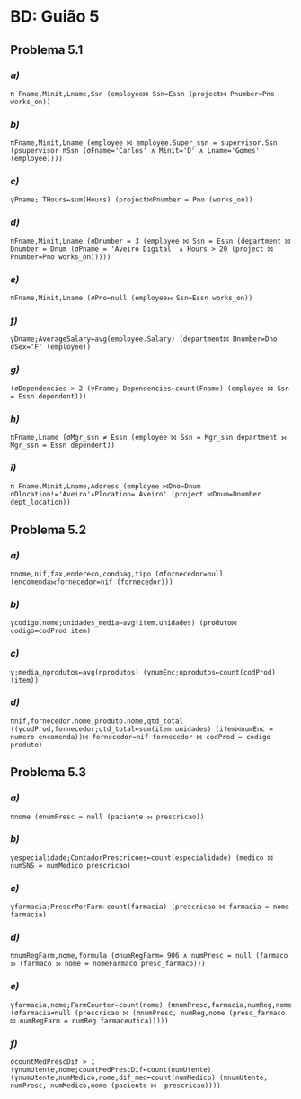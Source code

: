 # BD: Guião 5


## ​Problema 5.1
 
### *a)*

```
π Fname,Minit,Lname,Ssn (employee⨝ Ssn=Essn (project⨝ Pnumber=Pno works_on))
```


### *b)* 

```
πFname,Minit,Lname (employee ⨝ employee.Super_ssn = supervisor.Ssn (ρsupervisor πSsn (σFname='Carlos' ∧ Minit='D' ∧ Lname='Gomes' (employee))))
```


### *c)* 

```
γPname; THours←sum(Hours) (project⨝Pnumber = Pno (works_on))
```


### *d)* 

```
πFname,Minit,Lname (σDnumber = 3 (employee ⨝ Ssn = Essn (department ⨝ Dnumber = Dnum (σPname = 'Aveiro Digital' ∧ Hours > 20 (project ⨝ Pnumber=Pno works_on)))))
```


### *e)* 

```
πFname,Minit,Lname (σPno=null (employee⟕ Ssn=Essn works_on))
```


### *f)* 

```
γDname;AverageSalary←avg(employee.Salary) (department⨝ Dnumber=Dno σSex='F' (employee))
```


### *g)* 

```
(σDependencies > 2 (γFname; Dependencies←count(Fname) (employee ⨝ Ssn = Essn dependent)))
```


### *h)* 

```
πFname,Lname (σMgr_ssn ≠ Essn (employee ⨝ Ssn = Mgr_ssn department ⟕ Mgr_ssn = Essn dependent))
```


### *i)* 

```
π Fname,Minit,Lname,Address (employee ⨝Dno=Dnum σDlocation!='Aveiro'∧Plocation='Aveiro' (project ⨝Dnum=Dnumber dept_location))
```


## ​Problema 5.2

### *a)*

```
πnome,nif,fax,endereco,condpag,tipo (σfornecedor=null (encomenda⟗fornecedor=nif (fornecedor)))
```

### *b)* 

```
γcodigo,nome;unidades_media←avg(item.unidades) (produto⨝ codigo=codProd item)
```


### *c)* 

```
γ;media_nprodutos←avg(nprodutos) (γnumEnc;nprodutos←count(codProd) (item))
```


### *d)* 

```
πnif,fornecedor.nome,produto.nome,qtd_total ((γcodProd,fornecedor;qtd_total←sum(item.unidades) (item⨝numEnc = numero encomenda))⨝ fornecedor=nif fornecedor ⨝ codProd = codigo produto)
```


## ​Problema 5.3

### *a)*

```
πnome (σnumPresc = null (paciente ⟕ prescricao))
```

### *b)* 

```
γespecialidade;ContadorPrescricoes←count(especialidade) (medico ⨝ numSNS = numMedico prescricao)
```


### *c)* 

```
γfarmacia;PrescrPorFarm←count(farmacia) (prescricao ⨝ farmacia = nome farmacia)
```


### *d)* 

```
πnumRegFarm,nome,formula (σnumRegFarm= 906 ∧ numPresc = null (farmaco ⟕ (farmaco ⟕ nome = nomeFarmaco presc_farmaco)))
```

### *e)* 

```
γfarmacia,nome;FarmCounter←count(nome) (πnumPresc,farmacia,numReg,nome (σfarmacia≠null (prescricao ⨝ (πnumPresc, numReg,nome (presc_farmaco ⨝ numRegFarm = numReg farmaceutica)))))
```

### *f)* 

```
σcountMedPrescDif > 1 (γnumUtente,nome;countMedPrescDif←count(numUtente) (γnumUtente,numMedico,nome;dif_med←count(numMedico) (πnumUtente, numPresc, numMedico,nome (paciente ⨝  prescricao))))
```

